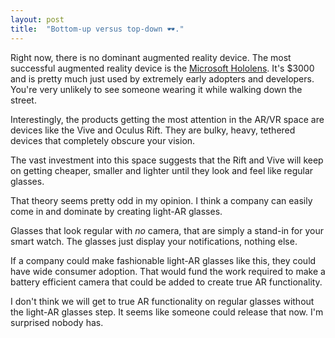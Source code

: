 ```yaml
---
layout: post
title:  "Bottom-up versus top-down 🕶."
---
```


Right now, there is no dominant augmented reality device. The most successful augmented reality device is the [Microsoft Hololens](https://www.microsoft.com/en-us/hololens). It's $3000 and is pretty much just used by extremely early adopters and developers. You're very unlikely to see someone wearing it while walking down the street.

Interestingly, the products getting the most attention in the AR/VR space are devices like the Vive and Oculus Rift. They are bulky, heavy, tethered devices that completely obscure your vision.

The vast investment into this space suggests that the Rift and Vive will keep on getting cheaper, smaller and lighter until they look and feel like regular glasses.

That theory seems pretty odd in my opinion. I think a company can easily come in and dominate by creating light-AR glasses.

Glasses that look regular with *no* camera, that are simply a stand-in for your smart watch. The glasses just display your notifications, nothing else.

If a company could make fashionable light-AR glasses like this, they could have wide consumer adoption. That would fund the work required to make a battery efficient camera that could be added to create true AR functionality.

I don't think we will get to true AR functionality on regular glasses without the light-AR glasses step. It seems like someone could release that now. I'm surprised nobody has.
